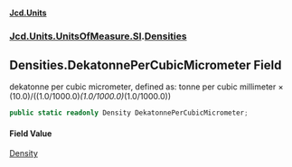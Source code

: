 #### [Jcd.Units](index.md 'index')
### [Jcd.Units.UnitsOfMeasure.SI](Jcd.Units.UnitsOfMeasure.SI.md 'Jcd.Units.UnitsOfMeasure.SI').[Densities](Densities.md 'Jcd.Units.UnitsOfMeasure.SI.Densities')

## Densities.DekatonnePerCubicMicrometer Field

dekatonne per cubic micrometer, defined as: tonne per cubic millimeter × (10.0)/((1.0/1000.0)*(1.0/1000.0)*(1.0/1000.0))

```csharp
public static readonly Density DekatonnePerCubicMicrometer;
```

#### Field Value
[Density](Density.md 'Jcd.Units.UnitTypes.Density')